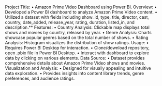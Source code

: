 Project Title:
  • Amazon Prime Video Dashboard using Power BI.
Overview:
  •	Developed a Power BI dashboard to analyze Amazon Prime Video content.
  •	Utilized a dataset with fields including show_id, type, title, director, cast, country, date_added, release_year, rating, duration, listed_in, and description.**
Features:
  •	Country Analysis: Clickable map displays total shows and movies by country, released by year.
  •	Genre Analysis: Charts showcase popular genres based on the total number of shows.
  •	Rating Analysis: Histogram visualizes the distribution of show ratings.
Usage:
  •	Requires Power BI Desktop for interaction.
  •	Clone/download repository, open .pbix file in Power BI Desktop.
  •	Interact with dashboard to explore data by clicking on various elements.
Data Source:
  •	Dataset provides comprehensive details about Amazon Prime Video shows and movies.  
Visualization and Analysis:
  •	Designed for visually appealing and intuitive data exploration.
  •	Provides insights into content library trends, genre preferences, and audience ratings.


  


